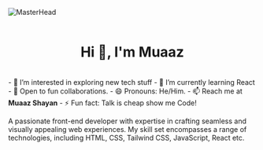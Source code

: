 ![MasterHead](banner.gif)
<br><br>

<h1 align="center">Hi 👋, I'm Muaaz</h1>
<br>
- 👀 I’m interested in exploring new tech stuff
- 🌱 I’m currently learning React
- 💞️ Open to fun collaborations.
- 😄 Pronouns: He/Him.
- 📫 Reach me at <a href="https://linkedin.com/in/ms-programmers" style="text-decoration:none;font-weight:bold">Muaaz Shayan</a>
- ⚡ Fun fact: Talk is cheap show me Code!

A passionate front-end developer with expertise in crafting seamless and visually appealing web experiences.
My skill set encompasses a range of technologies, including HTML, CSS, Tailwind CSS, JavaScript, React etc.
